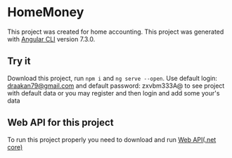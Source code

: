 # HomeMoney

This project was created for home accounting. This project was generated with [Angular CLI](https://github.com/angular/angular-cli) version 7.3.0.

## Try it

Download this project, run `npm i` and `ng serve --open`. Use default login: draakan79@gmail.com and default password: zxvbm333A@ to see project with default data or you may register and then login and add some your's data

## Web API for this project

To run this project properly you need to download and run [Web API(.net core)](https://github.com/Draakan/WebAPICore)
